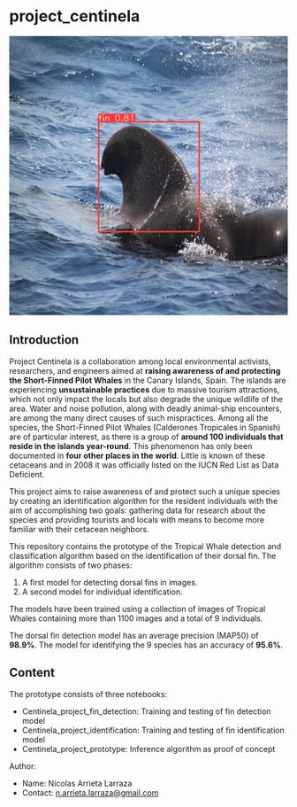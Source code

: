 # project_centinela

![Fin detection](images/example_fin_detection.jpg)

## Introduction
Project Centinela is a collaboration among local environmental activists, researchers, and engineers aimed at **raising awareness of and protecting the Short-Finned Pilot Whales** in the Canary Islands, Spain. The islands are experiencing **unsustainable practices** due to massive tourism attractions, which not only impact the locals but also degrade the unique wildlife of the area. Water and noise pollution, along with deadly animal-ship encounters, are among the many direct causes of such mispractices. Among all the species, the Short-Finned Pilot Whales (Calderones Tropicales in Spanish) are of particular interest, as there is a group of **around 100 individuals that reside in the islands year-round**. This phenomenon has only been documented in **four other places in the world**. Little is known of these cetaceans and in 2008 it was officially listed on the IUCN Red List as Data Deficient.

This project aims to raise awareness of and protect such a unique species by creating an identification algorithm for the resident individuals with the aim of accomplishing two goals: gathering data for research about the species and providing tourists and locals with means to become more familiar with their cetacean neighbors.

This repository contains the prototype of the Tropical Whale detection and classification algorithm based on the identification of their dorsal fin. The algorithm consists of two phases:

1. A first model for detecting dorsal fins in images.
2. A second model for individual identification.

The models have been trained using a collection of images of Tropical Whales containing more than 1100 images and a total of 9 individuals.

The dorsal fin detection model has an average precision (MAP50) of **98.9%**.
The model for identifying the 9 species has an accuracy of **95.6%**.

## Content

The prototype consists of three notebooks:

* Centinela_project_fin_detection: Training and testing of fin detection model
* Centinela_project_identification: Training and testing of fin identification model
* Centinela_project_prototype: Inference algorithm as proof of concept

Author:
- Name: Nicolas Arrieta Larraza
- Contact: n.arrieta.larraza@gmail.com
  
